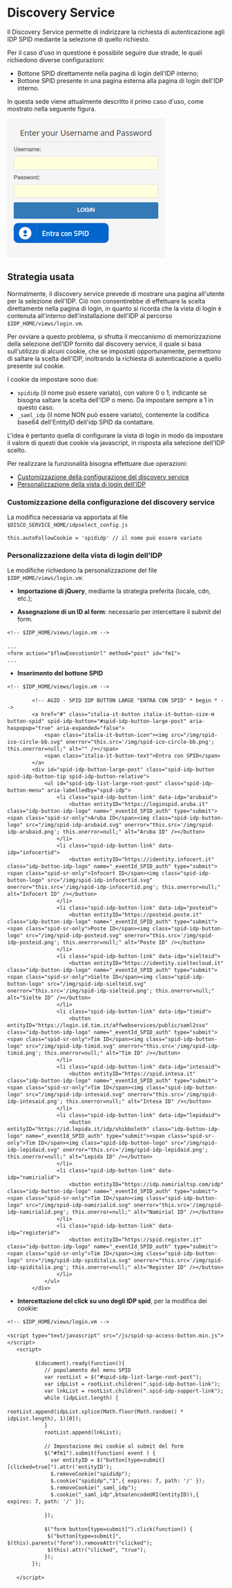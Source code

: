 # Discovery Service

Il Discovery Service permette di indirizzare la richiesta di autenticazione agli IDP SPID mediante la selezione di 
quello richiesto.

Per il caso d'uso in questione è possibile seguire due strade, le quali richiedono diverse configurazioni:

- Bottone SPID direttamente nella pagina di login dell'IDP interno;
- Bottone SPID presente in una pagina esterna alla pagina di login dell'IDP interno.

In questa sede viene attualmente descritto il primo caso d'uso, come mostrato nella seguente figura.

![Bottone SPID dentro la pagina di login](../gallery/spid-button.png)

## Strategia usata

Normalmente, il discovery service prevede di mostrare una pagina all'utente per la selezione dell'IDP. Ciò non 
consentirebbe di effettuare la scelta direttamente nella pagina di login, in quanto si ricorda che la vista di login è 
contenuta all'interno dell'installazione dell'IDP al percorso `$IDP_HOME/views/login.vm`.

Per ovviare a questo problema, si sfrutta il meccanismo di memorizzazione della selezione dell'IDP fornito dal discovery
service, il quale si basa sull'utilizzo di alcuni cookie, che se impostati opportunamente, permettono di saltare la 
scelta dell'IDP, inoltrando la richiesta di autenticazione a quello presente sul cookie.

I cookie da impostare sono due:

- `spididp` (il nome può essere variato), con valore 0 o 1, indicante se bisogna saltare la scelta dell'IDP o meno. Da 
  impostare sempre a 1 in questo caso.
- `_saml_idp` (il nome NON può essere variato), contenente la codifica base64 dell'EntityID dell'idp SPID da contattare.  

L'idea è pertanto quella di configurare la vista di login in modo da impostare il valore di questi due cookie via 
javascript, in risposta alla selezione dell'IDP scelto. 

Per realizzare la funzionalità bisogna effettuare due operazioni:

- [Customizzazione della configurazione del discovery service](#disco)
- [Personalizzazione della vista di login dell'IDP](#view)

<a name="disco"/>

### Customizzazione della configurazione del discovery service

La modifica necessaria va apportata al file `$DISCO_SERVICE_HOME/idpselect_config.js`

```
this.autoFollowCookie = 'spididp' // il nome può essere variato
```

<a name="view"/>

### Personalizzazione della vista di login dell'IDP

Le modifiche richiedono la personalizzazione del file `$IDP_HOME/views/login.vm`:

- __Importazione di jQuery__, mediante la strategia preferita (locale, cdn, etc.);

- __Assegnazione di un ID al form__: necessario per intercettare il submit del form.
```
<!-- $IDP_HOME/views/login.vm -->

...
<form action="$flowExecutionUrl" method="post" id="fm1">
...
```

- __Inserimento del bottone SPID__
```
<!-- $IDP_HOME/views/login.vm -->

        <!-- AGID - SPID IDP BUTTON LARGE "ENTRA CON SPID" * begin * -->
        <a href="#" class="italia-it-button italia-it-button-size-m button-spid" spid-idp-button="#spid-idp-button-large-post" aria-haspopup="true" aria-expanded="false">
            <span class="italia-it-button-icon"><img src="/img/spid-ico-circle-bb.svg" onerror="this.src='/img/spid-ico-circle-bb.png'; this.onerror=null;" alt="" /></span>
            <span class="italia-it-button-text">Entra con SPID</span>
        </a>
        <div id="spid-idp-button-large-post" class="spid-idp-button spid-idp-button-tip spid-idp-button-relative">
            <ul id="spid-idp-list-large-root-post" class="spid-idp-button-menu" aria-labelledby="spid-idp">
                <li class="spid-idp-button-link" data-idp="arubaid">
                    <button entityID="https://loginspid.aruba.it" class="idp-button-idp-logo" name="_eventId_SPID_auth" type="submit"><span class="spid-sr-only">Aruba ID</span><img class="spid-idp-button-logo" src="/img/spid-idp-arubaid.svg" onerror="this.src='/img/spid-idp-arubaid.png'; this.onerror=null;" alt="Aruba ID" /></button>
                </li>
                <li class="spid-idp-button-link" data-idp="infocertid">
                    <button entityID="https://identity.infocert.it" class="idp-button-idp-logo" name="_eventId_SPID_auth" type="submit"><span class="spid-sr-only">Infocert ID</span><img class="spid-idp-button-logo" src="/img/spid-idp-infocertid.svg" onerror="this.src='/img/spid-idp-infocertid.png'; this.onerror=null;" alt="Infocert ID" /></button>
                </li>
                <li class="spid-idp-button-link" data-idp="posteid">
                    <button entityID="https://posteid.poste.it" class="idp-button-idp-logo" name="_eventId_SPID_auth" type="submit"><span class="spid-sr-only">Poste ID</span><img class="spid-idp-button-logo" src="/img/spid-idp-posteid.svg" onerror="this.src='/img/spid-idp-posteid.png'; this.onerror=null;" alt="Poste ID" /></button>
                </li>
                <li class="spid-idp-button-link" data-idp="sielteid">
                    <button entityID="https://identity.sieltecloud.it" class="idp-button-idp-logo" name="_eventId_SPID_auth" type="submit"><span class="spid-sr-only">Sielte ID</span><img class="spid-idp-button-logo" src="/img/spid-idp-sielteid.svg" onerror="this.src='/img/spid-idp-sielteid.png'; this.onerror=null;" alt="Sielte ID" /></button>
                </li>
                <li class="spid-idp-button-link" data-idp="timid">
                    <button entityID="https://login.id.tim.it/affwebservices/public/saml2sso" class="idp-button-idp-logo" name="_eventId_SPID_auth" type="submit"><span class="spid-sr-only">Tim ID</span><img class="spid-idp-button-logo" src="/img/spid-idp-timid.svg" onerror="this.src='/img/spid-idp-timid.png'; this.onerror=null;" alt="Tim ID" /></button>
                </li>
                <li class="spid-idp-button-link" data-idp="intesaid">
                    <button entityID="https://spid.intesa.it" class="idp-button-idp-logo" name="_eventId_SPID_auth" type="submit"><span class="spid-sr-only">Tim ID</span><img class="spid-idp-button-logo" src="/img/spid-idp-intesaid.svg" onerror="this.src='/img/spid-idp-intesaid.png'; this.onerror=null;" alt="Intesa ID" /></button>
                </li>
                <li class="spid-idp-button-link" data-idp="lepidaid">
                    <button entityID="https://id.lepida.it/idp/shibboleth" class="idp-button-idp-logo" name="_eventId_SPID_auth" type="submit"><span class="spid-sr-only">Tim ID</span><img class="spid-idp-button-logo" src="/img/spid-idp-lepidaid.svg" onerror="this.src='/img/spid-idp-lepidaid.png'; this.onerror=null;" alt="Lepida ID" /></button>
                </li>
                <li class="spid-idp-button-link" data-idp="namirialid">
                    <button entityID="https://idp.namirialtsp.com/idp" class="idp-button-idp-logo" name="_eventId_SPID_auth" type="submit"><span class="spid-sr-only">Tim ID</span><img class="spid-idp-button-logo" src="/img/spid-idp-namirialid.svg" onerror="this.src='/img/spid-idp-namirialid.png'; this.onerror=null;" alt="Namirial ID" /></button>
                </li>
                <li class="spid-idp-button-link" data-idp="registerid">
                    <button entityID="https://spid.register.it" class="idp-button-idp-logo" name="_eventId_SPID_auth" type="submit"><span class="spid-sr-only">Tim ID</span><img class="spid-idp-button-logo" src="/img/spid-idp-spiditalia.svg" onerror="this.src='/img/spid-idp-spiditalia.png'; this.onerror=null;" alt="Register ID" /></button>
                </li>
            </ul>
        </div>
```

- __Intercettazione del click su uno degli IDP spid__, per la modifica dei cookie:

```
<!-- $IDP_HOME/views/login.vm -->

<script type="text/javascript" src="/js/spid-sp-access-button.min.js"></script>
   <script>

         $(document).ready(function(){
            // popolamento del menu SPID
            var rootList = $("#spid-idp-list-large-root-post");
            var idpList = rootList.children(".spid-idp-button-link");
            var lnkList = rootList.children(".spid-idp-support-link");
            while (idpList.length) {
                rootList.append(idpList.splice(Math.floor(Math.random() * idpList.length), 1)[0]);
            }
            rootList.append(lnkList);
            
            // Impostazione dei cookie al submit del form
            $("#fm1").submit(function( event ) {
              var entityID = $("button[type=submit][clicked=true]").attr('entityID');
              $.removeCookie("spididp");
              $.cookie("spididp","1",{ expires: 7, path: '/' });
              $.removeCookie("_saml_idp");
              $.cookie("_saml_idp",btoa(encodeURI(entityID)),{ expires: 7, path: '/' });

            });
                    
            $("form button[type=submit]").click(function() {
             $("button[type=submit]", $(this).parents("form")).removeAttr("clicked");
             $(this).attr("clicked", "true");
            });
        });

   </script>
```